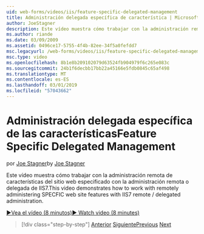 ```yaml
---
uid: web-forms/videos/iis/feature-specific-delegated-management
title: Administración delegada específica de característica | Microsoft Docs
author: JoeStagner
description: Este vídeo muestra cómo trabajar con la administración remota de características del sitio web especificado con la administración remota o delegada de IIS7.
ms.author: riande
ms.date: 03/09/2009
ms.assetid: 0496ce17-5755-4f4b-82ee-34f5a0fefdd7
msc.legacyurl: /web-forms/videos/iis/feature-specific-delegated-management
msc.type: video
ms.openlocfilehash: 8b1e8b209102079d63524fb904979f6c265e083c
ms.sourcegitcommit: 24b1f6decbb17bb22a45166e5fdb0845c65af498
ms.translationtype: MT
ms.contentlocale: es-ES
ms.lasthandoff: 03/01/2019
ms.locfileid: "57043662"
---
```

<a name="feature-specific-delegated-management"></a><span data-ttu-id="d4eb9-103">Administración delegada específica de las características</span><span class="sxs-lookup"><span data-stu-id="d4eb9-103">Feature Specific Delegated Management</span></span>
====================
<span data-ttu-id="d4eb9-104">por [Joe Stagner](https://github.com/JoeStagner)</span><span class="sxs-lookup"><span data-stu-id="d4eb9-104">by [Joe Stagner](https://github.com/JoeStagner)</span></span>

<span data-ttu-id="d4eb9-105">Este vídeo muestra cómo trabajar con la administración remota de características del sitio web especificado con la administración remota o delegada de IIS7.</span><span class="sxs-lookup"><span data-stu-id="d4eb9-105">This video demonstrates how to work with remotely administering SPECFIC web site features with IIS7 remote / delegated administration.</span></span>

[<span data-ttu-id="d4eb9-106">&#9654;Vea el vídeo (8 minutos)</span><span class="sxs-lookup"><span data-stu-id="d4eb9-106">&#9654; Watch video (8 minutes)</span></span>](https://channel9.msdn.com/Blogs/ASP-NET-Site-Videos/feature-specific-delegated-management)

> [!div class="step-by-step"]
> <span data-ttu-id="d4eb9-107">[Anterior](working-with-iis7-deligated-admin.md)
> [Siguiente](troubleshooting-production-aspnet-apps.md)</span><span class="sxs-lookup"><span data-stu-id="d4eb9-107">[Previous](working-with-iis7-deligated-admin.md)
[Next](troubleshooting-production-aspnet-apps.md)</span></span>
